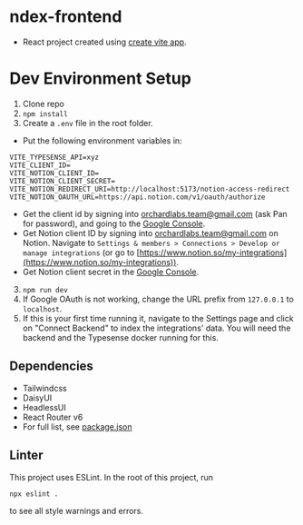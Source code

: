 # ndex-frontend

- React project created using [create vite app](https://vitejs.dev/).

# Dev Environment Setup

1. Clone repo
2. `npm install`
3. Create a `.env` file in the root folder.
  - Put the following environment variables in:
  ```
  VITE_TYPESENSE_API=xyz
  VITE_CLIENT_ID=
  VITE_NOTION_CLIENT_ID=
  VITE_NOTION_CLIENT_SECRET=
  VITE_NOTION_REDIRECT_URI=http://localhost:5173/notion-access-redirect
  VITE_NOTION_OAUTH_URL=https://api.notion.com/v1/oauth/authorize
  ```
  - Get the client id by signing into orchardlabs.team@gmail.com (ask Pan for password), and going to the [Google Console](https://console.cloud.google.com/apis/credentials).
  - Get Notion client ID by signing into orchardlabs.team@gmail.com on Notion. Navigate to `Settings & members > Connections > Develop or manage integrations` (or go to [https://www.notion.so/my-integrations](https://www.notion.so/my-integrations)).
  - Get Notion client secret in the [Google Console](https://console.cloud.google.com/apis/credentials).
3. `npm run dev`
4. If Google OAuth is not working, change the URL prefix from `127.0.0.1` to `localhost`.
5. If this is your first time running it, navigate to the Settings page and click on "Connect Backend" to index the integrations' data. You will need the backend and the Typesense docker running for this.

## Dependencies
- Tailwindcss
- DaisyUI
- HeadlessUI
- React Router v6
- For full list, see [package.json](https://github.com/orchard-ai/ndex-frontend/blob/main/package.json)

## Linter
This project uses ESLint. In the root of this project, run
```
npx eslint .
```
to see all style warnings and errors.
